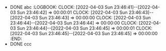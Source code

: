 - DONE abc
  :LOGBOOK:
  CLOCK: [2022-04-03 Sun 23:46:41]--[2022-04-03 Sun 23:46:42] =>  00:00:01
  CLOCK: [2022-04-03 Sun 23:46:43]--[2022-04-03 Sun 23:46:43] =>  00:00:00
  CLOCK: [2022-04-03 Sun 23:46:44]--[2022-04-03 Sun 23:46:44] =>  00:00:00
  CLOCK: [2022-04-03 Sun 23:46:44]--[2022-04-03 Sun 23:46:45] =>  00:00:01
  CLOCK: [2022-04-03 Sun 23:46:45]--[2022-04-03 Sun 23:46:45] =>  00:00:00
  :END:
- DONE ccc